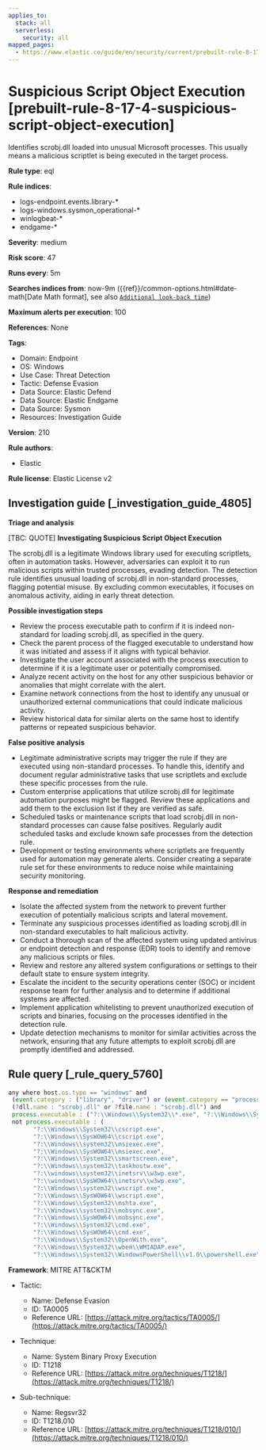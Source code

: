 ```yaml
---
applies_to:
  stack: all
  serverless:
    security: all
mapped_pages:
  - https://www.elastic.co/guide/en/security/current/prebuilt-rule-8-17-4-suspicious-script-object-execution.html
---
```


# Suspicious Script Object Execution [prebuilt-rule-8-17-4-suspicious-script-object-execution]

Identifies scrobj.dll loaded into unusual Microsoft processes. This usually means a malicious scriptlet is being executed in the target process.

**Rule type**: eql

**Rule indices**:

* logs-endpoint.events.library-*
* logs-windows.sysmon_operational-*
* winlogbeat-*
* endgame-*

**Severity**: medium

**Risk score**: 47

**Runs every**: 5m

**Searches indices from**: now-9m ({{ref}}/common-options.html#date-math[Date Math format], see also [`Additional look-back time`](docs-content://solutions/security/detect-and-alert/create-detection-rule.md#rule-schedule))

**Maximum alerts per execution**: 100

**References**: None

**Tags**:

* Domain: Endpoint
* OS: Windows
* Use Case: Threat Detection
* Tactic: Defense Evasion
* Data Source: Elastic Defend
* Data Source: Elastic Endgame
* Data Source: Sysmon
* Resources: Investigation Guide

**Version**: 210

**Rule authors**:

* Elastic

**Rule license**: Elastic License v2

## Investigation guide [_investigation_guide_4805]

**Triage and analysis**

[TBC: QUOTE]
**Investigating Suspicious Script Object Execution**

The scrobj.dll is a legitimate Windows library used for executing scriptlets, often in automation tasks. However, adversaries can exploit it to run malicious scripts within trusted processes, evading detection. The detection rule identifies unusual loading of scrobj.dll in non-standard processes, flagging potential misuse. By excluding common executables, it focuses on anomalous activity, aiding in early threat detection.

**Possible investigation steps**

* Review the process executable path to confirm if it is indeed non-standard for loading scrobj.dll, as specified in the query.
* Check the parent process of the flagged executable to understand how it was initiated and assess if it aligns with typical behavior.
* Investigate the user account associated with the process execution to determine if it is a legitimate user or potentially compromised.
* Analyze recent activity on the host for any other suspicious behavior or anomalies that might correlate with the alert.
* Examine network connections from the host to identify any unusual or unauthorized external communications that could indicate malicious activity.
* Review historical data for similar alerts on the same host to identify patterns or repeated suspicious behavior.

**False positive analysis**

* Legitimate administrative scripts may trigger the rule if they are executed using non-standard processes. To handle this, identify and document regular administrative tasks that use scriptlets and exclude these specific processes from the rule.
* Custom enterprise applications that utilize scrobj.dll for legitimate automation purposes might be flagged. Review these applications and add them to the exclusion list if they are verified as safe.
* Scheduled tasks or maintenance scripts that load scrobj.dll in non-standard processes can cause false positives. Regularly audit scheduled tasks and exclude known safe processes from the detection rule.
* Development or testing environments where scriptlets are frequently used for automation may generate alerts. Consider creating a separate rule set for these environments to reduce noise while maintaining security monitoring.

**Response and remediation**

* Isolate the affected system from the network to prevent further execution of potentially malicious scripts and lateral movement.
* Terminate any suspicious processes identified as loading scrobj.dll in non-standard executables to halt malicious activity.
* Conduct a thorough scan of the affected system using updated antivirus or endpoint detection and response (EDR) tools to identify and remove any malicious scripts or files.
* Review and restore any altered system configurations or settings to their default state to ensure system integrity.
* Escalate the incident to the security operations center (SOC) or incident response team for further analysis and to determine if additional systems are affected.
* Implement application whitelisting to prevent unauthorized execution of scripts and binaries, focusing on the processes identified in the detection rule.
* Update detection mechanisms to monitor for similar activities across the network, ensuring that any future attempts to exploit scrobj.dll are promptly identified and addressed.


## Rule query [_rule_query_5760]

```js
any where host.os.type == "windows" and
 (event.category : ("library", "driver") or (event.category == "process" and event.action : "Image loaded*")) and
 (?dll.name : "scrobj.dll" or ?file.name : "scrobj.dll") and
 process.executable : ("?:\\Windows\\System32\\*.exe", "?:\\Windows\\SysWOW64\\*.exe") and
 not process.executable : (
       "?:\\Windows\\System32\\cscript.exe",
       "?:\\Windows\\SysWOW64\\cscript.exe",
       "?:\\Windows\\system32\\msiexec.exe",
       "?:\\Windows\\SysWOW64\\msiexec.exe",
       "?:\\Windows\\System32\\smartscreen.exe",
       "?:\\Windows\\system32\\taskhostw.exe",
       "?:\\windows\\system32\\inetsrv\\w3wp.exe",
       "?:\\windows\\SysWOW64\\inetsrv\\w3wp.exe",
       "?:\\Windows\\system32\\wscript.exe",
       "?:\\Windows\\SysWOW64\\wscript.exe",
       "?:\\Windows\\System32\\mshta.exe",
       "?:\\Windows\\system32\\mobsync.exe",
       "?:\\Windows\\SysWOW64\\mobsync.exe",
       "?:\\Windows\\System32\\cmd.exe",
       "?:\\Windows\\SysWOW64\\cmd.exe",
       "?:\\Windows\\System32\\OpenWith.exe",
       "?:\\Windows\\System32\\wbem\\WMIADAP.exe",
       "?:\\Windows\\System32\\WindowsPowerShell\\v1.0\\powershell.exe")
```

**Framework**: MITRE ATT&CKTM

* Tactic:

    * Name: Defense Evasion
    * ID: TA0005
    * Reference URL: [https://attack.mitre.org/tactics/TA0005/](https://attack.mitre.org/tactics/TA0005/)

* Technique:

    * Name: System Binary Proxy Execution
    * ID: T1218
    * Reference URL: [https://attack.mitre.org/techniques/T1218/](https://attack.mitre.org/techniques/T1218/)

* Sub-technique:

    * Name: Regsvr32
    * ID: T1218.010
    * Reference URL: [https://attack.mitre.org/techniques/T1218/010/](https://attack.mitre.org/techniques/T1218/010/)



